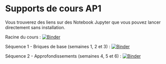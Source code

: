 # Supports de cours AP1

Vous trouverez des liens sur des Notebook Jupyter que vous pouvez lancer directement sans installation.

Racine du cours :
[![Binder](https://mybinder.org/badge_logo.svg)](https://mybinder.org/v2/gh/UGE-IGM/amphis-AP1/HEAD?labpath=2024-2025%2F)

Séquence 1 - Briques de base (semaines 1, 2 et 3) : [![Binder](https://mybinder.org/badge_logo.svg)](https://mybinder.org/v2/gh/UGE-IGM/amphis-AP1/HEAD?labpath=2024-2025%2F1-briques-de-base%2F1-briques-de-base.ipynb)

Séquence 2 - Approfondissements (semaines 4, 5 et 6) : [![Binder](https://mybinder.org/badge_logo.svg)](https://mybinder.org/v2/gh/UGE-IGM/amphis-AP1/main?labpath=2024-2025%2F2-approfondissements%2F2-approfondissements.ipynb)
